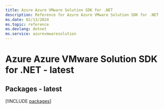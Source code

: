 ```yaml
---
title: Azure Azure VMware Solution SDK for .NET
description: Reference for Azure Azure VMware Solution SDK for .NET
ms.date: 02/13/2024
ms.topic: reference
ms.devlang: dotnet
ms.service: azurevmwaresolution
---
```

# Azure Azure VMware Solution SDK for .NET - latest
## Packages - latest
[!INCLUDE [packages](azure-vmware-solution-index.md)]